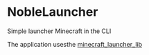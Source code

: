 # NobleLauncher
Simple launcher Minecraft in the CLI

The application usesthe [minecraft_launcher_lib](https://pypi.org/project/minecraft-launcher-lib/)
